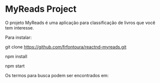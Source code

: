 # MyReads Project

O projeto MyReads é uma aplicação para classificação de livros que você tem interesse.

Para instalar:

git clone https://github.com/frfontoura/reactnd-myreads.git

npm install

npm start


Os termos para busca podem ser encontrados em: